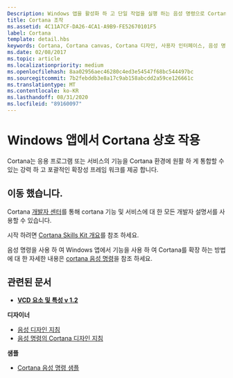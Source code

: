 ```yaml
---
Description: Windows 앱을 활성화 하 고 단일 작업을 실행 하는 음성 명령으로 Cortana의 기본 기능을 확장 합니다.
title: Cortana 조작
ms.assetid: 4C11A7CF-DA26-4CA1-A9B9-FE52670101F5
label: Cortana
template: detail.hbs
keywords: Cortana, Cortana canvas, Cortana 디자인, 사용자 인터페이스, 음성 명령, VCD
ms.date: 02/08/2017
ms.topic: article
ms.localizationpriority: medium
ms.openlocfilehash: 8aa02956aec46280c4ed3e54547f68bc544497bc
ms.sourcegitcommit: 7b2febddb3e8a17c9ab158abcdd2a59ce126661c
ms.translationtype: MT
ms.contentlocale: ko-KR
ms.lasthandoff: 08/31/2020
ms.locfileid: "89160097"
---
```

# <a name="cortana-interactions-in-windows-apps"></a>Windows 앱에서 Cortana 상호 작용

Cortana는 응용 프로그램 또는 서비스의 기능을 Cortana 환경에 원활 하 게 통합할 수 있는 강력 하 고 포괄적인 확장성 프레임 워크를 제공 합니다.

## <a name="weve-moved"></a>이동 했습니다.

Cortana [개발자 센터](https://developer.microsoft.com/cortana)를 통해 cortana 기능 및 서비스에 대 한 모든 개발자 설명서를 사용할 수 있습니다.

시작 하려면 [Cortana Skills Kit 개요](/cortana/skills/overview)를 참조 하세요.

음성 명령을 사용 하 여 Windows 앱에서 기능을 사용 하 여 Cortana를 확장 하는 방법에 대 한 자세한 내용은 [cortana 음성 명령](/cortana/voice-commands/vcd)을 참조 하세요. 

## <a name="related-articles"></a>관련된 문서

* [**VCD 요소 및 특성 v 1.2**](/uwp/schemas/voicecommands/voice-command-elements-and-attributes-1-2)

**디자이너**
* [음성 디자인 지침](speech-interactions.md)
* [음성 명령의 Cortana 디자인 지침](/cortana/voice-commands/voicecommand-design-guidelines)

**샘플**
* [Cortana 음성 명령 샘플](https://github.com/Microsoft/Windows-universal-samples/tree/master/Samples/CortanaVoiceCommand)
 

 